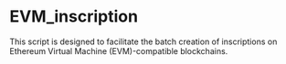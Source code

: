 # EVM_inscription
 This script is designed to facilitate the batch creation of inscriptions on Ethereum Virtual Machine (EVM)-compatible blockchains. 
